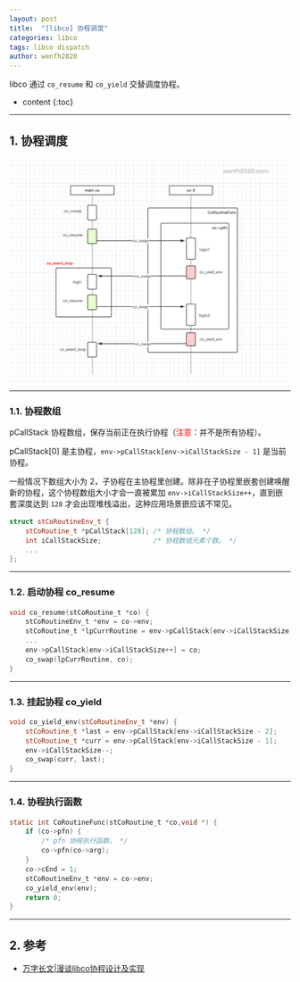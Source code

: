 ```yaml
---
layout: post
title:  "[libco] 协程调度"
categories: libco
tags: libco dispatch
author: wenfh2020
---
```


libco 通过 `co_resume` 和 `co_yield` 交替调度协程。






* content
{:toc}

---

## 1. 协程调度

<div align=center><img src="/images/2020-12-28-15-23-42.png" data-action="zoom"/></div>

---

### 1.1. 协程数组

pCallStack 协程数组，保存当前正在执行协程（<font color=red>注意</font>：并不是所有协程）。

pCallStack[0] 是主协程，`env->pCallStack[env->iCallStackSize - 1]` 是当前协程。
  
一般情况下数组大小为 2，子协程在主协程里创建。除非在子协程里嵌套创建唤醒新的协程，这个协程数组大小才会一直被累加 `env->iCallStackSize++`，直到嵌套深度达到 `128` 才会出现堆栈溢出，这种应用场景嵌应该不常见。

```c++
struct stCoRoutineEnv_t {
    stCoRoutine_t *pCallStack[128]; /* 协程数组。 */
    int iCallStackSize;             /* 协程数组元素个数。 */
    ...
};
```

---

### 1.2. 启动协程 co_resume

```c
void co_resume(stCoRoutine_t *co) {
    stCoRoutineEnv_t *env = co->env;
    stCoRoutine_t *lpCurrRoutine = env->pCallStack[env->iCallStackSize - 1];
    ...
    env->pCallStack[env->iCallStackSize++] = co;
    co_swap(lpCurrRoutine, co);
}
```

---

### 1.3. 挂起协程 co_yield

```c++
void co_yield_env(stCoRoutineEnv_t *env) {
    stCoRoutine_t *last = env->pCallStack[env->iCallStackSize - 2];
    stCoRoutine_t *curr = env->pCallStack[env->iCallStackSize - 1];
    env->iCallStackSize--;
    co_swap(curr, last);
}
```

---

### 1.4. 协程执行函数

```c
static int CoRoutineFunc(stCoRoutine_t *co,void *) {
    if (co->pfn) {
        /* pfn 协程执行函数。 */
        co->pfn(co->arg);
    }
    co->cEnd = 1;
    stCoRoutineEnv_t *env = co->env;
    co_yield_env(env);
    return 0;
}
```

---

## 2. 参考

* [万字长文\|漫谈libco协程设计及实现](https://zhuanlan.zhihu.com/p/73679393)
